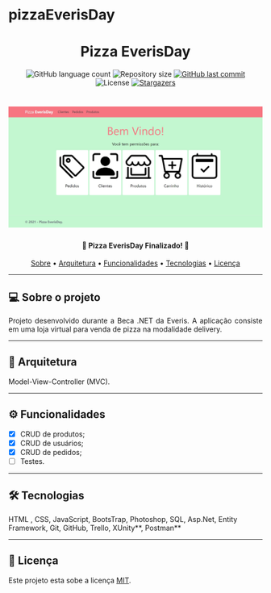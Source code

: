 ﻿# pizzaEverisDay

<h1 align="center">Pizza EverisDay</h1>

<p align="center">
  <img alt="GitHub language count" src="https://img.shields.io/github/languages/count/Beca-1503/EverisDay?color=%2304D361">

  <img alt="Repository size" src="https://img.shields.io/github/repo-size/Beca-1503/EverisDay">  
  
  <a href="https://github.com/Beca-1503/EverisDay/commits/master">
    <img alt="GitHub last commit" src="https://img.shields.io/github/last-commit/Beca-1503/EverisDay">
  </a>
    
   <img alt="License" src="https://img.shields.io/github/license/Beca-1503/EverisDay">

   <a href="https://github.com/Beca-1503/EverisDay/stargazers">
    <img alt="Stargazers" src="https://img.shields.io/github/stars/Beca-1503/EverisDay?style=social">
  </a>  
</p>

<h1 align="center">
    <img alt="Pizza EverisDay" title="#Pizza EverisDay" src="./Assets/PizzaEverisDay.jpg" />
</h1>

<h4 align="center"> 
	🛒  Pizza EverisDay Finalizado! 🛒
</h4>

<p align="center">
 <a href="#-sobre-o-projeto">Sobre</a> •
 <a href="#wrench-arquitetura">Arquitetura</a> •
 <a href="#%EF%B8%8F-funcionalidades">Funcionalidades</a> •
 <a href="#-tecnologias">Tecnologias</a> •  
 <a href="#user-content--licença">Licença</a>
</p>

---
## 💻 Sobre o projeto
  
<p align="justify">
Projeto desenvolvido durante a Beca .NET da Everis. A aplicação consiste em uma loja virtual para venda de pizza na modalidade delivery.
</p>

---
## :wrench: Arquitetura

  Model-View-Controller (MVC).
  
---
## ⚙️ Funcionalidades

 - [x] CRUD de produtos;
 - [x] CRUD de usuários;
 - [x] CRUD de pedidos;
 - [ ] Testes.

---
## 🛠 Tecnologias

HTML , CSS, JavaScript, BootsTrap, Photoshop, SQL, Asp.Net, Entity Framework, Git, GitHub, Trello, XUnity**, Postman**

---
## 📝 Licença

Este projeto esta sobe a licença [MIT](./LICENSE).